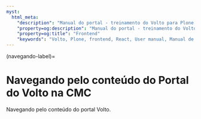 ```yaml
---
myst:
  html_meta:
    "description": "Manual do portal - treinamento do Volto para Plone 6 da CMC. Navegando."
    "property=og:description": "Manual do portal - treinamento do Volto para Plone 6 da CMC. Navegando."
    "property=og:title": "Frontend"
    "keywords": "Volto, Plone, frontend, React, User manual, Manual de usuário, treinamento, navegar"
---
```



(navegando-label)=

# Navegando pelo conteúdo do Portal do Volto na CMC

Navegando pelo conteúdo do portal Volto.
